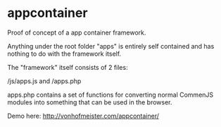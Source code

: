 appcontainer
============

Proof of concept of a app container framework.

Anything under the root folder "apps" is entirely self contained and has nothing to do with the framework itself.

The "framework" itself consists of 2 files:

/js/apps.js and /apps.php

apps.php contains a set of functions for converting normal CommenJS modules into something that can be used in the browser.


Demo here: http://vonhofmeister.com/appcontainer/
